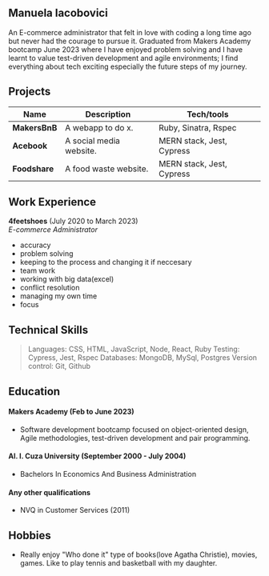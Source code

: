 ## Manuela Iacobovici

An E-commerce administrator that felt in love with coding a long time ago but never had the courage to pursue it. Graduated from Makers Academy bootcamp June 2023 where I have enjoyed problem solving and I have learnt to value test-driven development and agile environments; I find everything about tech exciting especially the future steps of my journey.

## Projects

| Name                         | Description             | Tech/tools                |
| ---------------------------- | ----------------------- | ------------------------- |
| **MakersBnB**                | A webapp to do x.       | Ruby, Sinatra, Rspec      |
| **Acebook**                  | A social media website. | MERN stack, Jest, Cypress |
| **Foodshare**                | A food waste website.   | MERN stack, Jest, Cypress |

## Work Experience

**4feetshoes** (July 2020 to March 2023)  
_E-commerce Administrator_
* accuracy
* problem solving
* keeping to the process and changing it if neccesary
* team work
* working with big data(excel)
* conflict resolution
* managing my own time
* focus

## Technical Skills

> Languages: CSS, HTML, JavaScript, Node, React, Ruby
> Testing: Cypress, Jest, Rspec
> Databases: MongoDB, MySql, Postgres
> Version control: Git, Github

## Education

#### Makers Academy (Feb to June 2023) 
- Software development bootcamp focused on object-oriented design, Agile methodologies, test-driven development and pair programming. 

#### Al. I. Cuza University (September 2000 - July 2004)

- Bachelors In Economics And Business Administration

#### Any other qualifications

- NVQ in Customer Services (2011)

## Hobbies

- Really enjoy "Who done it" type of books(love Agatha Christie), movies, games. Like to play tennis and basketball with my daughter. 
